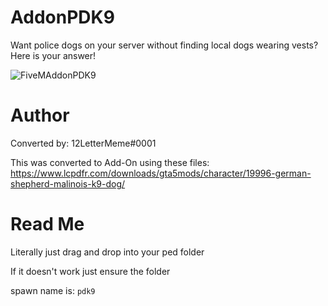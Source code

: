 # AddonPDK9
Want police dogs on your server without finding local dogs wearing vests? Here is your answer!

![FiveMAddonPDK9](https://media.discordapp.net/attachments/877974153284698222/1026501391885275146/unknown.png?width=927&height=676)

# Author
Converted by: 12LetterMeme#0001

This was converted to Add-On using these files: https://www.lcpdfr.com/downloads/gta5mods/character/19996-german-shepherd-malinois-k9-dog/

# Read Me
Literally just drag and drop into your ped folder

If it doesn't work just ensure the folder

spawn name is: `pdk9`
